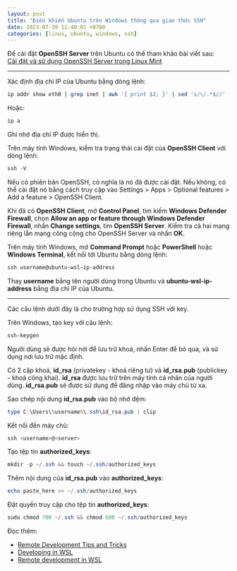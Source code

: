 ```yaml
---
layout: post
title: "Điều khiển Ubuntu trên Windows thông qua giao thức SSH"
date: 2023-07-30 11:40:01 +0700
categories: [linux, ubuntu, windows, ssh]
---
```


Để cài đặt **OpenSSH Server** trên Ubuntu có thể tham khảo bài viết sau:  
[Cài đặt và sử dụng OpenSSH Server trong Linux Mint](https://vegetaz.github.io/linux/ubuntu/ssh/2013/11/09/install-and-use-openssh-in-linux-mint.html)  

---

Xác định địa chỉ IP của Ubuntu bằng dòng lệnh:  
```bash
ip addr show eth0 | grep inet | awk '{ print $2; }' | sed 's/\/.*$//'
```  
Hoặc:  
```bash
ip a
```  
Ghi nhớ địa chỉ IP được hiển thị.  


Trên máy tính Windows, kiểm tra trạng thái cài đặt của **OpenSSH Client** với dòng lệnh:  
```powershell
ssh -V
```
Nếu có phiên bản OpenSSH, có nghĩa là nó đã được cài đặt. Nếu không, có thể cài đặt nó bằng cách truy cập vào Settings > Apps > Optional features > Add a feature > OpenSSH Client.  


Khi đã có **OpenSSH Client**, mở **Control Panel**, tìm kiếm **Windows Defender Firewall**, chọn **Allow an app or feature through Windows Defender Firewall**, nhấn **Change settings**, tìm **OpenSSH Server**. Kiểm tra cả hai mạng riêng lẫn mạng công cộng cho OpenSSH Server và nhấn **OK**.  


Trên máy tính Windows, mở **Command Prompt** hoặc **PowerShell** hoặc **Windows Terminal**, kết nối tới Ubuntu bằng dòng lệnh:  
```powershell
ssh username@ubuntu-wsl-ip-address
```  
Thay **username** bằng tên người dùng trong Ubuntu và **ubuntu-wsl-ip-address** bằng địa chỉ IP của Ubuntu.  

---

Các câu lệnh dưới đây là cho trường hợp sử dụng SSH với key.  

Trên Windows, tạo key với câu lệnh:
```powershell
ssh-keygen
```  
Người dùng sẽ được hỏi nơi để lưu trữ khoá, nhấn Enter để bỏ qua, và sử dụng nơi lưu trữ mặc định.  

Có 2 cặp khoá, **id_rsa** (privatekey - khoá riêng tư) và **id_rsa.pub** (publickey - khoá công khai). **id_rsa** được lưu trữ trên máy tính cá nhân của người dùng. **id_rsa.pub** sẽ được sử dụng để đăng nhập vào máy chủ từ xa.  

Sao chép nội dung **id_rsa.pub** vào bộ nhớ đệm:  
```powershell
type C:\Users\%username%\.ssh\id_rsa.pub | clip
```  


Kết nối đến máy chủ:  
```powershell
ssh <username>@<server>
```  


Tạo tệp tin **authorized_keys**:  
```powershell
mkdir -p ~/.ssh && touch ~/.ssh/authorized_keys
```


Thêm nội dung của **id_rsa.pub** vào **authorized_keys**:
```powershell
echo paste_here >> ~/.ssh/authorized_keys
```  


Đặt quyền truy cập cho tệp tin **authorized_keys**:
```powershell
sudo chmod 700 ~/.ssh && chmod 600 ~/.ssh/authorized_keys
```  


Đọc thêm:  
- [Remote Development Tips and Tricks](https://code.visualstudio.com/docs/remote/troubleshooting)  
- [Developing in WSL](https://code.visualstudio.com/docs/remote/wsl)
- [Remote development in WSL](https://code.visualstudio.com/docs/remote/wsl-tutorial)  
